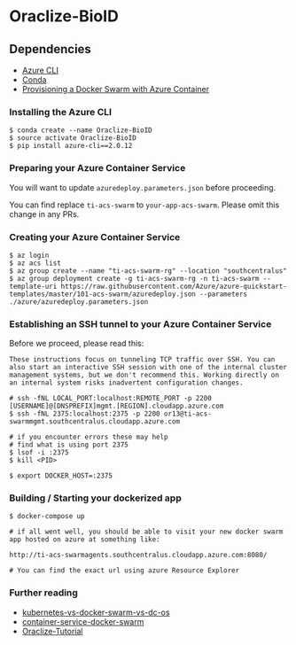 # Oraclize-BioID

## Dependencies

* [Azure CLI](https://github.com/Azure/azure-cli)
* [Conda](https://www.continuum.io/downloads)
* [Provisioning a Docker Swarm with Azure Container ](https://www.youtube.com/watch?v=DPpQcmIM9Gs)


### Installing the Azure CLI

```
$ conda create --name Oraclize-BioID
$ source activate Oraclize-BioID
$ pip install azure-cli==2.0.12
```

### Preparing your Azure Container Service

You will want to update `azuredeploy.parameters.json` before proceeding.

You can find replace `ti-acs-swarm` to `your-app-acs-swarm`. Please omit this change in any PRs.


### Creating your Azure Container Service

```
$ az login
$ az acs list
$ az group create --name "ti-acs-swarm-rg" --location "southcentralus"
$ az group deployment create -g ti-acs-swarm-rg -n ti-acs-swarm --template-uri https://raw.githubusercontent.com/Azure/azure-quickstart-templates/master/101-acs-swarm/azuredeploy.json --parameters ./azure/azuredeploy.parameters.json

```

### Establishing an SSH tunnel to your Azure Container Service

Before we proceed, please read this:

```
These instructions focus on tunneling TCP traffic over SSH. You can also start an interactive SSH session with one of the internal cluster management systems, but we don't recommend this. Working directly on an internal system risks inadvertent configuration changes.
```

```
# ssh -fNL LOCAL_PORT:localhost:REMOTE_PORT -p 2200 [USERNAME]@[DNSPREFIX]mgmt.[REGION].cloudapp.azure.com
$ ssh -fNL 2375:localhost:2375 -p 2200 or13@ti-acs-swarmmgmt.southcentralus.cloudapp.azure.com

# if you encounter errors these may help
# find what is using port 2375
$ lsof -i :2375
$ kill <PID>

$ export DOCKER_HOST=:2375
```

### Building / Starting your dockerized app

```
$ docker-compose up

# if all went well, you should be able to visit your new docker swarm app hosted on azure at something like:

http://ti-acs-swarmagents.southcentralus.cloudapp.azure.com:8080/

# You can find the exact url using azure Resource Explorer

```

### Further reading

* [kubernetes-vs-docker-swarm-vs-dc-os](https://blog.netsil.com/kubernetes-vs-docker-swarm-vs-dc-os-may-2017-orchestrator-shootout-fdc59c28ec16)
* [container-service-docker-swarm](https://docs.microsoft.com/en-us/azure/container-service/dcos-swarm/container-service-docker-swarm)
* [Oraclize-Tutorial](https://github.com/johnhckuo/Oraclize-Tutorial)


